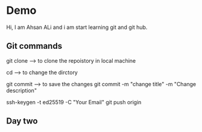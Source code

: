 # Demo 
 Hi, I am Ahsan ALi and i am start learning git and git hub.
 
## Git commands

git clone <key> --> to clone the repoistory in local machine 

cd --> to change the dirctory

git commit --> to save the changes
git commit -m "change title" -m "Change description"

ssh-keygen -t ed25519 -C "Your Email"
git push origin

## Day two 



